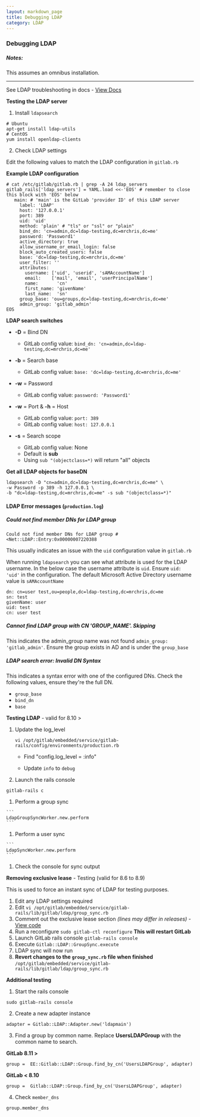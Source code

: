 ```yaml
---
layout: markdown_page
title: Debugging LDAP
category: LDAP
---
```


### Debugging LDAP

##### Notes:

This assumes an omnibus installation.

______________


See LDAP troubleshooting in docs - [View Docs](http://docs.gitlab.com/ee/administration/auth/ldap.html#troubleshooting)

**Testing the LDAP server**

1. Install `ldapsearch`

```
# Ubuntu
apt-get install ldap-utils
# CentOS
yum install openldap-clients
```

2. Check LDAP settings

Edit the following values to match the LDAP configuration in `gitlab.rb`

**Example LDAP configuration**

```
# cat /etc/gitlab/gitlab.rb | grep -A 24 ldap_servers
gitlab_rails['ldap_servers'] = YAML.load <<-'EOS' # remember to close this block with 'EOS' below
   main: # 'main' is the GitLab 'provider ID' of this LDAP server
     label: 'LDAP'
     host: '127.0.0.1'
     port: 389
     uid: 'uid'
     method: 'plain' # "tls" or "ssl" or "plain"
     bind_dn: 'cn=admin,dc=ldap-testing,dc=mrchris,dc=me'
     password: 'Password1'
     active_directory: true
     allow_username_or_email_login: false
     block_auto_created_users: false
     base: 'dc=ldap-testing,dc=mrchris,dc=me'
     user_filter: ''
     attributes:
       username: ['uid', 'userid', 'sAMAccountName']
       email:    ['mail', 'email', 'userPrincipalName']
       name:       'cn'
       first_name: 'givenName'
       last_name:  'sn'
     group_base: 'ou=groups,dc=ldap-testing,dc=mrchris,dc=me'
     admin_group: 'gitlab_admin'
EOS
```

**LDAP search switches**

+ **-D** = Bind DN 
   +  GitLab config value: `bind_dn: 'cn=admin,dc=ldap-testing,dc=mrchris,dc=me'`

+ **-b** = Search base
   +  GitLab config value: `base: 'dc=ldap-testing,dc=mrchris,dc=me'`

+ **-w** = Password
   +  GitLab config value: `password: 'Password1'`
  
+ **-w** = Port & **-h** = Host
   +  GitLab config value: `port: 389` 
   +  GitLab config value: `host: 127.0.0.1` 

+ **-s** = Search scope
   + GitLab config value: None
   + Default is **sub**
   + Using `sub "(objectclass=*)` will return "all" objects

**Get all LDAP objects for baseDN**

```
ldapsearch -D "cn=admin,dc=ldap-testing,dc=mrchris,dc=me" \
-w Password -p 389 -h 127.0.0.1 \
-b "dc=ldap-testing,dc=mrchris,dc=me" -s sub "(objectclass=*)"
```

#### LDAP Error messages (`production.log`)

##### Could not find member DNs for LDAP group

```
Could not find member DNs for LDAP group #<Net::LDAP::Entry:0x00000007220388 
```

This usually indicates an issue with the `uid` configuration value in `gitlab.rb` 

When running `ldapsearch` you can see what attribute is used for the LDAP username. In the below case the username attribute is `uid`. Ensure `uid: 'uid'` in the configuration. The default Microsoft Active Directory username value is `sAMAccountName`

```
dn: cn=user test,ou=people,dc=ldap-testing,dc=mrchris,dc=me
sn: test
givenName: user
uid: test
cn: user test
```

##### Cannot find LDAP group with CN 'GROUP_NAME'. Skipping

This indicates the admin_group name was not found `admin_group: 'gitlab_admin'`. Ensure the group exists in AD and is under the `group_base` 

##### LDAP search error: Invalid DN Syntax

This indicates a syntax error with one of the configured DNs. Check the following values, ensure they're the full DN.

+ `group_base`
+ `bind_dn`
+ `base`


**Testing LDAP** - valid for 8.10 >

1. Update the log_level

    ```
    vi /opt/gitlab/embedded/service/gitlab-rails/config/environments/production.rb
    ```

   + Find "config.log_level = :info"

   + Update `info` to `debug`

2. Launch the rails console

```
gitlab-rails c
```

   1. Perform a group sync

	```
	LdapGroupSyncWorker.new.perform
	```

   1. Perform a user sync

	```
	LdapSyncWorker.new.perform
	```
	
	
   1. Check the console for sync output


**Removing exclusive lease** - Testing (valid for 8.6 to 8.9)

This is used to force an instant sync of LDAP for testing purposes. 

1. Edit any LDAP settings required
1. Edit `vi /opt/gitlab/embedded/service/gitlab-rails/lib/gitlab/ldap/group_sync.rb`
1. Comment out the exclusive lease section *(lines may differ in releases)* - [View code](https://gitlab.com/gitlab-org/gitlab-ee/blob/5c8b211c7b8746ec6d5697e495ddb68f2ac08dd7/lib/gitlab/ldap/group_sync.rb#L70-73) 
1. Run a reconfigure `sudo gitlab-ctl reconfigure` **This will restart GitLab**
1. Launch GitLab rails console `gitlab-rails console`
1. Execute `Gitlab::LDAP::GroupSync.execute`
1. LDAP sync will now run
1. **Revert changes to the `group_sync.rb` file when finished**
 `/opt/gitlab/embedded/service/gitlab-rails/lib/gitlab/ldap/group_sync.rb`


**Additional testing**

1. Start the rails console

```
sudo gitlab-rails console
```
2. Create a new adapter instance

```
adapter = Gitlab::LDAP::Adapter.new('ldapmain')
```
   
3. Find a group by common name. Replace **UsersLDAPGroup** with the common name to search.

**GitLab 8.11 >**

```
group =  EE::Gitlab::LDAP::Group.find_by_cn('UsersLDAPGroup', adapter)
```


**GitLab < 8.10**

```
group =  Gitlab::LDAP::Group.find_by_cn('UsersLDAPGroup', adapter)
```
   
4. Check `member_dns`

```
group.member_dns
```